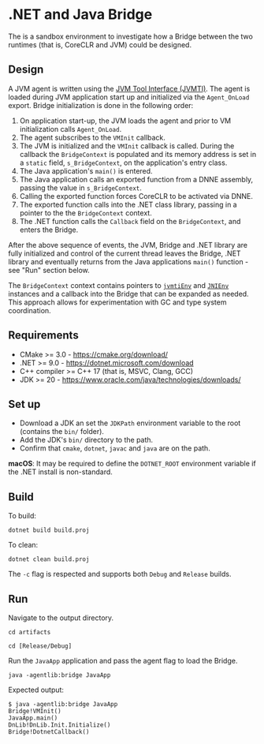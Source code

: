 # .NET and Java Bridge

The is a sandbox environment to investigate how a Bridge between the two runtimes (that is, CoreCLR and JVM) could be designed.

## Design

A JVM agent is written using the [JVM Tool Interface (JVMTI)](https://docs.oracle.com/en/java/javase/20/docs/specs/jvmti.html). The agent is loaded during JVM application start up and initialized via the `Agent_OnLoad` export. Bridge initialization is done in the following order:

1) On application start-up, the JVM loads the agent and prior to VM initialization calls `Agent_OnLoad`.
2) The agent subscribes to the `VMInit` callback.
3) The JVM is initialized and the `VMInit` callback is called. During the callback the `BridgeContext` is populated and its memory address is set in a `static` field, `s_BridgeContext`, on the application's entry class.
4) The Java application's `main()` is entered.
5) The Java application calls an exported function from a DNNE assembly, passing the value in `s_BridgeContext`.
6) Calling the exported function forces CoreCLR to be activated via DNNE.
7) The exported function calls into the .NET class library, passing in a pointer to the the `BridgeContext` context.
8) The .NET function calls the `Callback` field on the `BridgeContext`, and enters the Bridge.

After the above sequence of events, the JVM, Bridge and .NET library are fully initialized and control of the current thread leaves the Bridge, .NET library and eventually returns from the Java applications `main()` function - see "Run" section below.

The `BridgeContext` context contains pointers to [`jvmtiEnv`](https://docs.oracle.com/en/java/javase/20/docs/specs/jvmti.html) and [`JNIEnv`](https://docs.oracle.com/en/java/javase/20/docs/specs/jni/index.html) instances and a callback into the Bridge that can be expanded as needed. This approach allows for experimentation with GC and type system coordination.

## Requirements

- CMake >= 3.0 - https://cmake.org/download/
- .NET >= 9.0 - https://dotnet.microsoft.com/download
- C++ compiler >= C++ 17 (that is, MSVC, Clang, GCC)
- JDK >= 20 - https://www.oracle.com/java/technologies/downloads/

## Set up

- Download a JDK an set the `JDKPath` environment variable to the root (contains the `bin/` folder).
- Add the JDK's `bin/` directory to the path.
- Confirm that `cmake`, `dotnet`, `javac` and `java` are on the path.

**macOS**: It may be required to define the `DOTNET_ROOT` environment variable if the .NET install is non-standard.

## Build

To build:

`dotnet build build.proj`

To clean:

`dotnet clean build.proj`

The `-c` flag is respected and supports both `Debug` and `Release` builds.

## Run

Navigate to the output directory.

`cd artifacts`

`cd [Release/Debug]`

Run the `JavaApp` application and pass the agent flag to load the Bridge.

`java -agentlib:bridge JavaApp`

Expected output:

```console
$ java -agentlib:bridge JavaApp
Bridge!VMInit()
JavaApp.main()
DnLib!DnLib.Init.Initialize()
Bridge!DotnetCallback()
```
